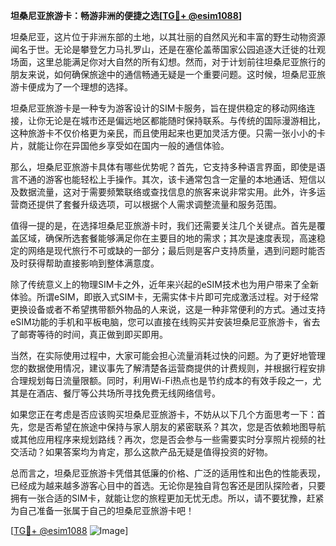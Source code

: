 **坦桑尼亚旅游卡：畅游非洲的便捷之选[[TG💪+ @esim1088](https://t.me/s/esim1088)]**

坦桑尼亚，这片位于非洲东部的土地，以其壮丽的自然风光和丰富的野生动物资源闻名于世。无论是攀登乞力马扎罗山，还是在塞伦盖蒂国家公园追逐大迁徙的壮观场面，这里总能满足你对大自然的所有幻想。然而，对于计划前往坦桑尼亚旅行的朋友来说，如何确保旅途中的通信畅通无疑是一个重要问题。这时候，坦桑尼亚旅游卡便成为了一个理想的选择。

坦桑尼亚旅游卡是一种专为游客设计的SIM卡服务，旨在提供稳定的移动网络连接，让你无论是在城市还是偏远地区都能随时保持联系。与传统的国际漫游相比，这种旅游卡不仅价格更为亲民，而且使用起来也更加灵活方便。只需一张小小的卡片，就能让你在异国他乡享受如在国内一般的通信体验。

那么，坦桑尼亚旅游卡具体有哪些优势呢？首先，它支持多种语言界面，即使是语言不通的游客也能轻松上手操作。其次，该卡通常包含一定量的本地通话、短信以及数据流量，这对于需要频繁联络或查找信息的旅客来说非常实用。此外，许多运营商还提供了套餐升级选项，可以根据个人需求调整流量和服务范围。

值得一提的是，在选择坦桑尼亚旅游卡时，我们还需要关注几个关键点。首先是覆盖区域，确保所选套餐能够满足你在主要目的地的需求；其次是速度表现，高速稳定的网络是现代旅行不可或缺的一部分；最后则是客户支持质量，遇到问题时能否及时获得帮助直接影响到整体满意度。

除了传统意义上的物理SIM卡之外，近年来兴起的eSIM技术也为用户带来了全新体验。所谓eSIM，即嵌入式SIM卡，无需实体卡片即可完成激活过程。对于经常更换设备或者不希望携带额外物品的人来说，这是一种非常便利的方式。通过支持eSIM功能的手机和平板电脑，您可以直接在线购买并安装坦桑尼亚旅游卡，省去了邮寄等待的时间，真正做到即买即用。

当然，在实际使用过程中，大家可能会担心流量消耗过快的问题。为了更好地管理您的数据使用情况，建议事先了解清楚各运营商提供的计费规则，并根据行程安排合理规划每日流量限额。同时，利用Wi-Fi热点也是节约成本的有效手段之一，尤其是在酒店、餐厅等公共场所寻找免费无线网络信号。

如果您正在考虑是否应该购买坦桑尼亚旅游卡，不妨从以下几个方面思考一下：首先，您是否希望在旅途中保持与家人朋友的紧密联系？其次，您是否依赖地图导航或其他应用程序来规划路线？再次，您是否会参与一些需要实时分享照片视频的社交活动？如果答案均为肯定，那么这款产品无疑是值得投资的好物。

总而言之，坦桑尼亚旅游卡凭借其低廉的价格、广泛的适用性和出色的性能表现，已经成为越来越多游客心目中的首选。无论你是独自背包客还是团队探险者，只要拥有一张合适的SIM卡，就能让您的旅程更加无忧无虑。所以，请不要犹豫，赶紧为自己准备一张属于自己的坦桑尼亚旅游卡吧！

[[TG💪+ @esim1088](https://t.me/s/esim1088) ![Image](https://i.postimg.cc/4NQfJmqS/Snipaste-2025-05-13-00-14-12.png)]